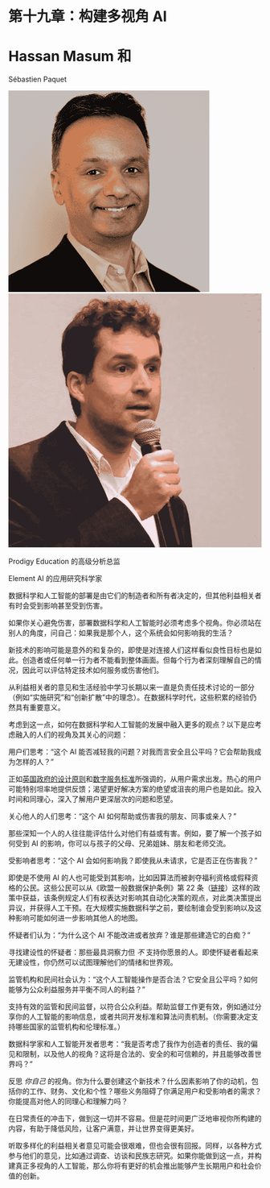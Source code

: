 # 第十九章：构建多视角 AI

# Hassan Masum 和

Sébastien Paquet

![](img/Hassan_Masum.png)![](img/Sebastien_Paquet.png)

Prodigy Education 的高级分析总监

Element AI 的应用研究科学家

数据科学和人工智能的部署是由它们的制造者和所有者决定的，但其他利益相关者有时会受到影响甚至受到伤害。

如果你关心避免伤害，部署数据科学和人工智能时必须考虑多个视角。你必须站在别人的角度，问自己：如果我是那个人，这个系统会如何影响我的生活？

新技术的影响可能是意外的和复杂的，即使是对连接人们这样看似良性目标也是如此。创造者或任何单一行为者不能看到整体画面。但每个行为者深刻理解自己的情况，因此可以评估特定技术如何服务或伤害他们。

从利益相关者的意见和生活经验中学习长期以来一直是负责任技术讨论的一部分（例如“实施研究”和“创新扩散”中的理念）。在数据科学时代，这些积累的经验仍然具有重要意义。

考虑到这一点，如何在数据科学和人工智能的发展中融入更多的观点？以下是应考虑融入的人们的视角及其关心的问题：

用户们思考：“这个 AI 能否减轻我的问题？对我而言安全且公平吗？它会帮助我成为怎样的人？”

正如[英国政府的设计原则](https://oreil.ly/osClX)和[数字服务标准](https://oreil.ly/Ig9pY)所强调的，从用户需求出发。热心的用户可能特别坦率地提供反馈；渴望更好解决方案的绝望或沮丧的用户也是如此。投入时间和同理心，深入了解用户更深层次的问题和愿望。

关心他人的人们思考：“这个 AI 如何帮助或伤害我的朋友、同事或亲人？”

那些深知一个人的人往往能评估什么对他们有益或有害。例如，要了解一个孩子如何受到 AI 的影响，你可以与孩子的父母、兄弟姐妹、朋友和老师交流。

受影响者思考：“这个 AI 会如何影响我？即使我从未请求，它是否正在伤害我？”

即使是不使用 AI 的人也可能受到其影响，比如因算法而被剥夺福利资格或假释资格的公民。这些公民可以从《欧盟一般数据保护条例》第 22 条（[链接](https://oreil.ly/sJAc4)）这样的政策中获益，该条例规定人们有权表达对影响其自动化决策的观点，对此类决策提出异议，并获得人工干预。在大规模实施数据科学之前，要绘制谁会受到影响以及这种影响可能如何进一步影响其他人的地图。

怀疑者们认为：“为什么这个 AI 不能改进或者放弃？谁是那些建造它的白痴？”

寻找建设性的怀疑者：那些最具洞察力但 *不* 支持你愿景的人。即使怀疑者看起来无建设性，你仍然可以试图理解他们的情绪和世界观。

监管机构和民间社会认为：“这个人工智能操作是否合法？它安全且公平吗？如何能够为公众利益服务并平衡不同人的利益？”

支持有效的监管和民间监督，以符合公众利益。帮助监督工作更有效，例如通过分享你的人工智能的影响信息，或者共同开发标准和算法问责机制。（你需要决定支持哪些国家的监管机构和伦理标准。）

数据科学家和人工智能开发者思考：“我是否考虑了我作为创造者的责任、我的偏见和限制，以及他人的视角？这将是合法的、安全的和可信赖的，并且能够改善世界吗？”

反思 *你自己* 的视角。你为什么要创建这个新技术？什么因素影响了你的动机，包括你的工作、财务、文化和个性？哪些义务阻碍了你满足用户和受影响者的需求？你能提高对他人的同理心和理解力吗？

在日常责任的冲击下，做到这一切并不容易。但是花时间更广泛地审视你所构建的内容，有助于降低风险，让客户满意，并让世界变得更美好。

听取多样化的利益相关者意见可能会很艰难，但也会很有回报。同样，以各种方式参与他们的意见，比如通过调查、访谈和民族志研究。如果你能做到这一点，并构建真正多视角的人工智能，那么你将有更好的机会推出能够产生长期用户和社会价值的创新。
